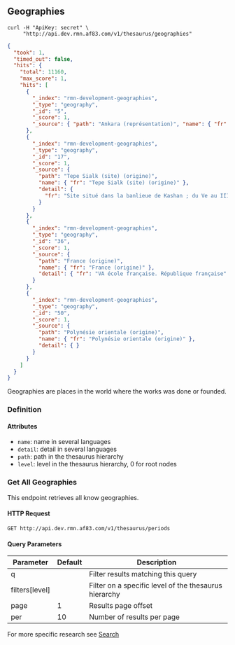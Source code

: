 ## Geographies

```shell
curl -H "ApiKey: secret" \
     "http://api.dev.rmn.af83.com/v1/thesaurus/geographies"
```

```json
{
  "took": 1,
  "timed_out": false,
  "hits": {
    "total": 11160,
    "max_score": 1,
    "hits": [
      {
        "_index": "rmn-development-geographies",
        "_type": "geography",
        "_id": "5",
        "_score": 1,
        "_source": { "path": "Ankara (représentation)", "name": { "fr": "Ankara (représentation)" }, "detail": { } }
      },
      {
        "_index": "rmn-development-geographies",
        "_type": "geography",
        "_id": "17",
        "_score": 1,
        "_source": {
          "path": "Tepe Sialk (site) (origine)",
          "name": { "fr": "Tepe Sialk (site) (origine)" },
          "detail": {
            "fr": "Site situé dans la banlieue de Kashan ; du Ve au IIIe millénaire av JC, avec une phase plus tardive au IIe av JC"
          }
        }
      },
      {
        "_index": "rmn-development-geographies",
        "_type": "geography",
        "_id": "36",
        "_score": 1,
        "_source": {
          "path": "France (origine)",
          "name": { "fr": "France (origine)" },
          "detail": { "fr": "VA école française. République française" }
        }
      },
      {
        "_index": "rmn-development-geographies",
        "_type": "geography",
        "_id": "50",
        "_score": 1,
        "_source": {
          "path": "Polynésie orientale (origine)",
          "name": { "fr": "Polynésie orientale (origine)" },
          "detail": { }
        }
      }
    ]
  }
}
```

Geographies are places in the world where the works was done or founded.

### Definition

#### Attributes

* `name`: name in several languages
* `detail`: detail in several languages
* `path`: path in the thesaurus hierarchy
* `level`: level in the thesaurus hierarchy, 0 for root nodes

### Get All Geographies

This endpoint retrieves all know geographies.

#### HTTP Request

`GET http://api.dev.rmn.af83.com/v1/thesaurus/periods`

#### Query Parameters

Parameter              | Default  | Description
---------              | -------  | -----------
q                      |          | Filter results matching this query
filters[level]         |          | Filter on a specific level of the thesaurus hierarchy
page                   | 1        | Results page offset
per                    | 10       | Number of results per page

For more specific research see [Search](/?shell#search)
